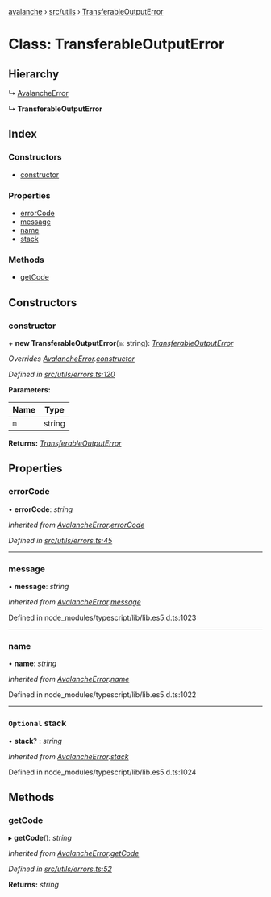 [avalanche](../README.md) › [src/utils](../modules/src_utils.md) › [TransferableOutputError](src_utils.transferableoutputerror.md)

# Class: TransferableOutputError

## Hierarchy

  ↳ [AvalancheError](src_utils.avalancheerror.md)

  ↳ **TransferableOutputError**

## Index

### Constructors

* [constructor](src_utils.transferableoutputerror.md#constructor)

### Properties

* [errorCode](src_utils.transferableoutputerror.md#errorcode)
* [message](src_utils.transferableoutputerror.md#message)
* [name](src_utils.transferableoutputerror.md#name)
* [stack](src_utils.transferableoutputerror.md#optional-stack)

### Methods

* [getCode](src_utils.transferableoutputerror.md#getcode)

## Constructors

###  constructor

\+ **new TransferableOutputError**(`m`: string): *[TransferableOutputError](src_utils.transferableoutputerror.md)*

*Overrides [AvalancheError](src_utils.avalancheerror.md).[constructor](src_utils.avalancheerror.md#constructor)*

*Defined in [src/utils/errors.ts:120](https://github.com/ava-labs/avalanchejs/blob/8c220c6/src/utils/errors.ts#L120)*

**Parameters:**

Name | Type |
------ | ------ |
`m` | string |

**Returns:** *[TransferableOutputError](src_utils.transferableoutputerror.md)*

## Properties

###  errorCode

• **errorCode**: *string*

*Inherited from [AvalancheError](src_utils.avalancheerror.md).[errorCode](src_utils.avalancheerror.md#errorcode)*

*Defined in [src/utils/errors.ts:45](https://github.com/ava-labs/avalanchejs/blob/8c220c6/src/utils/errors.ts#L45)*

___

###  message

• **message**: *string*

*Inherited from [AvalancheError](src_utils.avalancheerror.md).[message](src_utils.avalancheerror.md#message)*

Defined in node_modules/typescript/lib/lib.es5.d.ts:1023

___

###  name

• **name**: *string*

*Inherited from [AvalancheError](src_utils.avalancheerror.md).[name](src_utils.avalancheerror.md#name)*

Defined in node_modules/typescript/lib/lib.es5.d.ts:1022

___

### `Optional` stack

• **stack**? : *string*

*Inherited from [AvalancheError](src_utils.avalancheerror.md).[stack](src_utils.avalancheerror.md#optional-stack)*

Defined in node_modules/typescript/lib/lib.es5.d.ts:1024

## Methods

###  getCode

▸ **getCode**(): *string*

*Inherited from [AvalancheError](src_utils.avalancheerror.md).[getCode](src_utils.avalancheerror.md#getcode)*

*Defined in [src/utils/errors.ts:52](https://github.com/ava-labs/avalanchejs/blob/8c220c6/src/utils/errors.ts#L52)*

**Returns:** *string*

